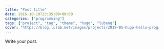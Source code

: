 ```yaml
---
title: "Post title"
date: 2016-10-19T23:35:00+09:00
categories: ["programming"]
tags: ["project", "tag", "theme", "hugo", "lubang"]
cover: "https://blog.lulab.net/images/projects/2019-05-hugo-hello-programmer-theme-v2_projects.png"
---
```


Write your post.